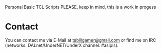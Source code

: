 Personal Basic TCL Scripts
PLEASE, keep in mind, this is a work in progess

# Contact
You can contact me via E-Mail at tabiligamer@gmail.com
or find me on IRC (networks: DALnet/UnderNET/UnderX channel: #aslpls).


